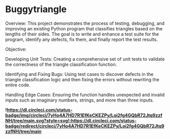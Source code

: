 # Buggytriangle
Overview:
This project demonstrates the process of testing, debugging, and improving an existing Python program that classifies triangles based on the lengths of their sides. The goal is to write and enhance a test suite for the program, identify any defects, fix them, and finally report the test results.

Objective:

Developing Unit Tests: Creating a comprehensive set of unit tests to validate the correctness of the triangle classification function.

Identifying and Fixing Bugs: Using test cases to discover defects in the triangle classification logic and then fixing the errors without rewriting the entire code.

Handling Edge Cases: Ensuring the function handles unexpected and invalid inputs such as imaginary numbers, strings, and more than three inputs.


**!https://dl.circleci.com/status-badge/img/circleci/7yHo4A7HD7R1EfKeCKEZPy/Loi2fg4GQbR72Jtq9zzfNH/tree/main.svg?style=svg!:https://dl.circleci.com/status-badge/redirect/circleci/7yHo4A7HD7R1EfKeCKEZPy/Loi2fg4GQbR72Jtq9zzfNH/tree/main**
